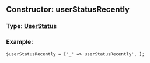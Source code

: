## Constructor: userStatusRecently  




### Type: [UserStatus](../types/UserStatus.md)


### Example:

```
$userStatusRecently = ['_' => userStatusRecently', ];
```